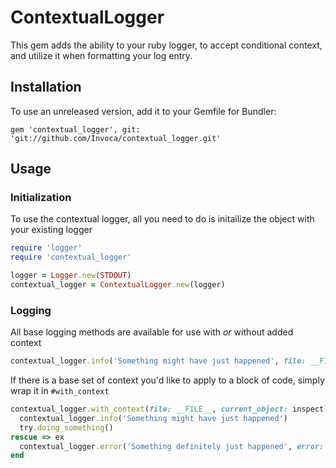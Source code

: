# ContextualLogger
This gem adds the ability to your ruby logger, to accept conditional context, and utilize it when formatting your log entry.

## Installation
To use an unreleased version, add it to your Gemfile for Bundler:
```
gem 'contextual_logger', git: 'git://github.com/Invoca/contextual_logger.git'
```

## Usage
### Initialization
To use the contextual logger, all you need to do is initailize the object with your existing logger
```ruby
require 'logger'
require 'contextual_logger'

logger = Logger.new(STDOUT)
contextual_logger = ContextualLogger.new(logger)
```

### Logging
All base logging methods are available for use with _or_ without added context
```ruby
contextual_logger.info('Something might have just happened', file: __FILE__, current_object: inspect)
```

If there is a base set of context you'd like to apply to a block of code, simply wrap it in `#with_context`
```ruby
contextual_logger.with_context(file: __FILE__, current_object: inspect) do
  contextual_logger.info('Something might have just happened')
  try.doing_something()
rescue => ex
  contextual_logger.error('Something definitely just happened', error: ex.message)
end
```
